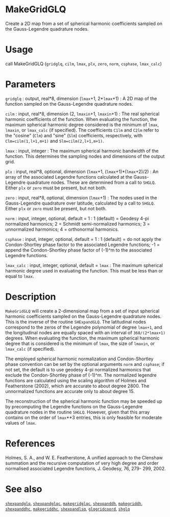 # MakeGridGLQ

Create a 2D map from a set of spherical harmonic coefficients sampled on the Gauss-Legendre quadrature nodes.

# Usage

call MakeGridGLQ (`gridglq`, `cilm`, `lmax`, `plx`, `zero`, `norm`, `csphase`, `lmax_calc`)

# Parameters

`gridglq` : output, real\*8, dimension (`lmax`+1, 2\*`lmax`+1)
:   A 2D map of the function sampled on the Gauss-Legendre quadrature nodes.

`cilm` : input, real\*8, dimension (2, `lmaxin`+1, `lmaxin`+1)
:   The real spherical harmonic coefficients of the function. When evaluating the function, the maximum spherical harmonic degree considered is the minimum of `lmax`, `lmaxin`, or `lmax_calc` (if specified). The coefficients `C1lm` and `C2lm` refer to the "cosine" (`Clm`) and "sine" (`Slm`) coefficients, respectively, with `Clm=cilm(1,l+1,m+1)` and `Slm=cilm(2,l+1,m+1)`.
	
`lmax` : input, integer
:   The maximum spherical harmonic bandwidth of the function. This determines the sampling nodes and dimensions of the output grid.

`plx` : input, real\*8, optional, dimension (`lmax`+1, (`lmax`+1)\*(`lmax`+2)/2)
:   An array of the associated Legendre functions calculated at the Gauss-Legendre quadrature nodes. These are determined from a call to `SHGLQ`. Either `plx` or `zero` must be present, but not both.
	
`zero` : input, real\*8, optional, dimension (`lmax`+1)
:   The nodes used in the Gauss-Legendre quadrature over latitude, calculated by a call to `SHGLQ`.  Either `plx` or `zero` must be present, but not both.
	
`norm` : input, integer, optional, default = 1
:   1 (default) = Geodesy 4-pi normalized harmonics; 2 = Schmidt semi-normalized harmonics; 3 = unnormalized harmonics; 4 = orthonormal harmonics.

`csphase` : input, integer, optional, default = 1
:   1 (default) = do not apply the Condon-Shortley phase factor to the associated Legendre functions; -1 = append the Condon-Shortley phase factor of (-1)^m to the associated Legendre functions.

`lmax_calc` : input, integer, optional, default = `lmax`
:   The maximum spherical harmonic degree used in evaluating the function. This must be less than or equal to `lmax`.

# Description

`MakeGridGLQ` will create a 2-dimensional map from a set of input spherical harmonic coefficients sampled on the Gauss-Legendre quadrature nodes. This is the inverse of the routine `SHExpandGLQ`. The latitudinal nodes correspond to the zeros of the Legendre polynomial of degree `lmax+1`, and the longitudinal nodes are equally spaced with an interval of `360/(2*lmax+1)` degrees. When evaluating the function, the maximum spherical harmonic degree that is considered is the minimum of `lmax`, the size of `lmaxin`, or `lmax_calc` (if specified).

The employed spherical harmonic normalization and Condon-Shortley phase convention can be set by the optional arguments `norm` and `csphase`; if not set, the default is to use geodesy 4-pi normalized harmonics that exclude the Condon-Shortley phase of (-1)^m. The normalized legendre functions are calculated using the scaling algorithm of Holmes and Featherstone (2002), which are accurate to about degree 2800. The unnormalized functions are accurate only to about degree 15.

The reconstruction of the spherical harmonic function may be speeded up by precomputing the Legendre functions on the Gauss-Legendre quadrature nodes in the routine `SHGLQ`. However, given that this array contains on the order of `lmax`**3 entries, this is only feasible for moderate values of `lmax`.

# References

Holmes, S. A., and W. E. Featherstone, A unified approach to the Clenshaw
summation and the recursive computation of very high degree and
order normalised associated Legendre functions, J. Geodesy, 76, 279-
299, 2002.

# See also

[`shexpandglq`](shexpandglq.html), [`shexpandglqc`](shexpandglqc.html), [`makegridglqc`](makegridglqc.html), [`shexpanddh`](shexpanddh.html), [`makegriddh`](makegriddh.html), [`shexpanddhc`](shexpanddhc.html), [`makegriddhc`](makegriddhc.html), [`shexpandlsq`](shexpandlsq.html), [`glqgridcoord`](glqgridcoord.html), [`shglq`](shglq.html)
